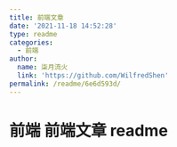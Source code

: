 ```yaml
---
title: 前端文章
date: '2021-11-18 14:52:28'
type: readme
categories:
  - 前端
author:
  name: 柒月流火
  link: 'https://github.com/WilfredShen'
permalink: /readme/6e6d593d/
---
```

# 前端 前端文章 readme
